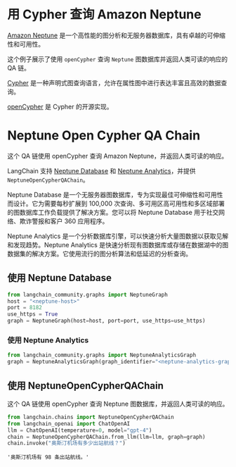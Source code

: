 # 用 Cypher 查询 Amazon Neptune

[Amazon Neptune](https://aws.amazon.com/neptune/) 是一个高性能的图分析和无服务器数据库，具有卓越的可伸缩性和可用性。

这个例子展示了使用 `openCypher` 查询 `Neptune` 图数据库并返回人类可读的响应的 QA 链。

[Cypher](https://en.wikipedia.org/wiki/Cypher_(query_language)) 是一种声明式图查询语言，允许在属性图中进行表达丰富且高效的数据查询。

[openCypher](https://opencypher.org/) 是 Cypher 的开源实现。

# Neptune Open Cypher QA Chain

这个 QA 链使用 openCypher 查询 Amazon Neptune，并返回人类可读的响应。

LangChain 支持 [Neptune Database](https://docs.aws.amazon.com/neptune/latest/userguide/intro.html) 和 [Neptune Analytics](https://docs.aws.amazon.com/neptune-analytics/latest/userguide/what-is-neptune-analytics.html)，并提供 `NeptuneOpenCypherQAChain`。

Neptune Database 是一个无服务器图数据库，专为实现最佳可伸缩性和可用性而设计。它为需要每秒扩展到 100,000 次查询、多可用区高可用性和多区域部署的图数据库工作负载提供了解决方案。您可以将 Neptune Database 用于社交网络、欺诈警报和客户 360 应用程序。

Neptune Analytics 是一个分析数据库引擎，可以快速分析大量图数据以获取见解和发现趋势。Neptune Analytics 是快速分析现有图数据库或存储在数据湖中的图数据集的解决方案。它使用流行的图分析算法和低延迟的分析查询。

## 使用 Neptune Database

```python
from langchain_community.graphs import NeptuneGraph
host = "<neptune-host>"
port = 8182
use_https = True
graph = NeptuneGraph(host=host, port=port, use_https=use_https)
```

### 使用 Neptune Analytics

```python
from langchain_community.graphs import NeptuneAnalyticsGraph
graph = NeptuneAnalyticsGraph(graph_identifier="<neptune-analytics-graph-id>")
```

## 使用 NeptuneOpenCypherQAChain

这个 QA 链使用 openCypher 查询 Neptune 图数据库，并返回人类可读的响应。

```python
from langchain.chains import NeptuneOpenCypherQAChain
from langchain_openai import ChatOpenAI
llm = ChatOpenAI(temperature=0, model="gpt-4")
chain = NeptuneOpenCypherQAChain.from_llm(llm=llm, graph=graph)
chain.invoke("奥斯汀机场有多少出站航线？")
```

```output
'奥斯汀机场有 98 条出站航线。'
```